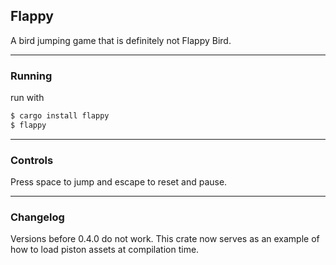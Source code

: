 ## Flappy

A bird jumping game that is definitely not Flappy Bird.

---
### Running

run with 

```bash
$ cargo install flappy
$ flappy
```
---

### Controls 

Press space to jump and escape to reset and pause.

---

### Changelog

Versions before 0.4.0 do not work. This crate now serves as an example of how to load piston assets at compilation time.